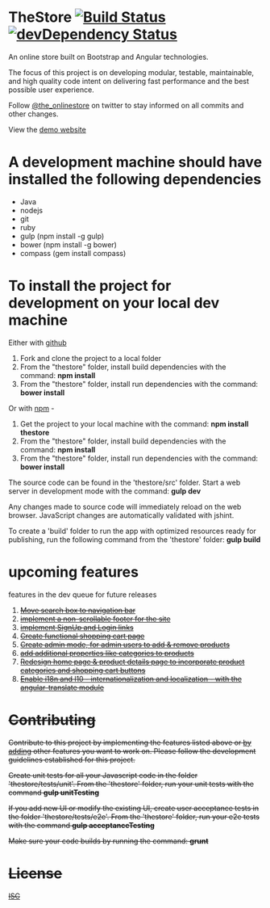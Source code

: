 TheStore  [![Build Status](https://travis-ci.org/fortesl/thestore.svg?branch=withFbB)](https://travis-ci.org/fortesl/thestore) [![devDependency Status](https://david-dm.org/luisfortes/thestore/dev-status.svg)](https://david-dm.org/luisfortes/thestore#info=devDependencies)
========
An online store built on Bootstrap and Angular technologies. 

The focus of this project is on developing modular, testable, maintainable, and high quality code intent on delivering fast performance and the best possible user experience.

Follow <a href="https://twitter.com/the_onlinestore">@the_onlinestore</a> on twitter to stay informed on all commits and other changes.

View the <a href="http://fortesl.github.io/thestore/#/">demo website</a>


A development machine should have installed the following dependencies
======================================================================
- Java
- nodejs
- git
- ruby
- gulp (npm install -g gulp)
- bower (npm install -g bower)
- compass (gem install compass)

To install the project for development on your local dev machine
=========================================================
Either with <a href="https://github.com/fortesl/thestore">github</a> 
<ol>
    <li>Fork and clone the project to a local folder</li>
    <li>From the "thestore" folder, install build dependencies with the command: <b>npm install</b></li>
    <li>From the "thestore" folder, install run dependencies with the command: <b>bower install</b></li>
</ol>

Or with <a href="https://www.npmjs.org/package/thestore">npm</a> -
<ol>
    <li>Get the project to your local machine with the command: <b>npm install thestore</b></li>
    <li>From the "thestore" folder, install build dependencies with the command: <b>npm install</b></li>
    <li>From the "thestore" folder, install run dependencies with the command: <b>bower install</b></li>
</ol>


The source code can be found in the 'thestore/src' folder. Start a web server in development mode with the command:
<b>gulp dev</b>

Any changes made to source code will immediately reload on the web browser. JavaScript changes are automatically validated with jshint.

To create a 'build' folder to run the app with optimized resources ready for publishing, run the following command from the 'thestore' folder:
<b>gulp build</b>


upcoming features
=================
features in the dev queue for future releases

1. <a href="https://github.com/fortesl/thestore/issues/1"><strike>Move search box to navigation bar</strike></a><br>
2. <a href="https://github.com/fortesl/thestore/issues/2"><strike>implement a non-scrollable footer for the site</strike></a><br>
3. <a href="https://github.com/fortesl/thestore/issues/3"><strike>implement SignUp and Login links<strike></a><br>
4. <a href="https://github.com/fortesl/thestore/issues/4">Create functional shopping cart page</a><br>
5. <a href="https://github.com/fortesl/thestore/issues/5">Create admin mode, for admin users to add & remove products</a><br>
6. <a href="https://github.com/fortesl/thestore/issues/6"><strike>add additional properties like categories to products</strike></a><br>
7. <a href="https://github.com/fortesl/thestore/issues/7">Redesign home page & product details page to incorporate product categories and shopping cart buttons</a><br>
9. <a href="https://github.com/fortesl/thestore/issues/9"><strike>Enable i18n and l10 - internationalization and localization - with the angular-translate module</strike></a><br>


Contributing
============
Contribute to this project by implementing the features listed above or <a href="https://github.com/fortesl/thestore/issues">by adding</a> other features you want to work on.
Please follow the development guidelines established for this project.

Create unit tests for all your Javascript code in the folder 'thestore/tests/unit'. From the 'thestore' folder, run your unit tests with the command <b>gulp unitTesting</b>

If you add new UI or modify the existing UI, create user acceptance tests in the folder 'thestore/tests/e2e'. From the 'thestore' folder, run your e2e tests with the command <b>gulp acceptanceTesting</b>

Make sure your code builds by running the command: <b>grunt</b>

License
=======
<a href="https://github.com/fortesl/thestore/blob/master/LICENSE">ISC</a>
